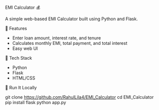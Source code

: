 EMI Calculator 💰

A simple web-based EMI Calculator built using Python and Flask.

🔧 Features

- Enter loan amount, interest rate, and tenure
- Calculates monthly EMI, total payment, and total interest
- Easy web UI

🚀 Tech Stack

- Python
- Flask
- HTML/CSS

🔗 Run It Locally

git clone https://github.com/RahulLila4/EMI_Calculator
cd EMI_Calculator
pip install flask
python app.py

